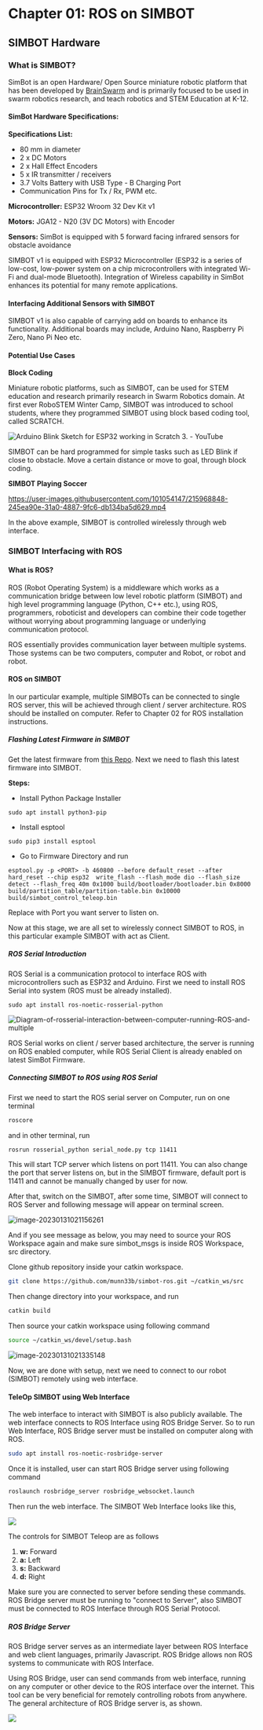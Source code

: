 # 				Chapter 01: ROS on SIMBOT				                 

## 									SIMBOT Hardware

### What is SIMBOT?

SimBot is an open Hardware/ Open Source miniature robotic platform that has been developed by [BrainSwarm](http://brainswarms.com/) and is primarily focused to be used in swarm robotics research, and teach robotics and STEM Education at K-12. 

#### SimBot Hardware Specifications:

**Specifications List:**

- 80 mm in diameter
- 2 x DC Motors 
- 2 x Hall Effect Encoders
- 5 x IR transmitter / receivers
- 3.7 Volts Battery with USB  Type - B Charging Port
- Communication Pins for Tx / Rx, PWM etc.

**Microcontroller:** ESP32 Wroom 32 Dev Kit v1

**Motors:** JGA12 - N20 (3V DC Motors) with Encoder

**Sensors:** SimBot is equipped with 5 forward facing infrared sensors for obstacle avoidance

SIMBOT v1 is equipped with ESP32 Microcontroller (ESP32 is a series of low-cost, low-power system on a chip microcontrollers with integrated Wi-Fi and dual-mode Bluetooth). Integration of Wireless capability in SimBot enhances its potential for many remote applications.

#### Interfacing Additional Sensors with SIMBOT

SIMBOT v1 is also capable of carrying add on boards to enhance its functionality. Additional boards may include, Arduino Nano, Raspberry Pi Zero, Nano Pi Neo etc. 

#### Potential Use Cases

**Block Coding**

Miniature robotic platforms, such as SIMBOT, can be used for STEM education and research primarily research in Swarm Robotics domain. At first ever RoboSTEM Winter Camp, SIMBOT was introduced to school students, where they programmed SIMBOT using block based coding tool, called SCRATCH.

![Arduino Blink Sketch for ESP32 working in Scratch 3. - YouTube](./assets/images/scratch_tool.jpg)

SIMBOT can be hard programmed for simple tasks such as LED Blink if close to obstacle. Move a certain distance or move to goal, through block coding.

**SIMBOT Playing Soccer**

https://user-images.githubusercontent.com/101054147/215968848-245ea90e-31a0-4887-9fc6-db134ba5d629.mp4




In the above example, SIMBOT is controlled wirelessly through web interface.

### SIMBOT Interfacing with ROS

#### What is ROS?

ROS (Robot Operating System) is a middleware which works as a communication bridge between low level robotic platform (SIMBOT) and high level programming language (Python, C++ etc.), using ROS, programmers, roboticist and developers can combine their code together without worrying about programming language or underlying communication protocol.

ROS essentially provides communication layer between multiple systems. Those systems can be two computers, computer and Robot, or robot and robot.

#### ROS on SIMBOT

In our particular example, multiple SIMBOTs can be connected to single ROS server, this will be achieved through client / server architecture. ROS should be installed on computer. Refer to Chapter 02 for ROS installation instructions.

##### Flashing Latest Firmware in SIMBOT

Get the latest firmware from [this Repo](https://github.com/munn33b/simbot-ros). Next we need to flash this latest firmware into SIMBOT.

**Steps:**

- Install Python Package Installer

```
sudo apt install python3-pip
```



- Install esptool

```
sudo pip3 install esptool
```



- Go to Firmware Directory and run

```
esptool.py -p <PORT> -b 460800 --before default_reset --after hard_reset --chip esp32  write_flash --flash_mode dio --flash_size detect --flash_freq 40m 0x1000 build/bootloader/bootloader.bin 0x8000 build/partition_table/partition-table.bin 0x10000 build/simbot_control_teleop.bin
```

Replace <PORT> with Port you want server to listen on.

Now at this stage, we are all set to wirelessly connect SIMBOT to ROS, in this particular example SIMBOT with act as Client.

##### ROS Serial Introduction

ROS Serial is a communication protocol to interface ROS with microcontrollers such as ESP32 and Arduino. First we need to install ROS Serial into system (ROS must be already installed).

```
sudo apt install ros-noetic-rosserial-python
```



![Diagram-of-rosserial-interaction-between-computer-running-ROS-and-multiple](./assets/images/Diagram-of-rosserial-interaction-between-computer-running-ROS-and-multiple.png)



ROS Serial works on client / server based architecture, the server is running on ROS enabled computer, while ROS Serial Client is already enabled on latest SimBot Firmware.

##### Connecting SIMBOT to ROS using ROS Serial

First we need to start the ROS serial server on Computer, run on one terminal

```bash
roscore
```

and in other terminal, run

```bash
rosrun rosserial_python serial_node.py tcp 11411
```

This will start TCP server which listens on port 11411. You can also change the port that server listens on, but in the SIMBOT firmware, default port is 11411 and cannot be manually changed by user for now.

After that, switch on the SIMBOT, after some time, SIMBOT will connect to ROS Server and following message will appear on terminal screen.

![image-20230131021156261](./assets/images/image-20230131021156261.png) 

And if you see message as below, you may need to source your ROS Workspace again and make sure simbot_msgs is inside ROS Workspace, src directory.

Clone github repository inside your catkin workspace.

```bash
git clone https://github.com/munn33b/simbot-ros.git ~/catkin_ws/src
```

Then change directory into your workspace, and run

```bash
catkin build
```

Then source your catkin workspace using following command

```bash
source ~/catkin_ws/devel/setup.bash
```

![image-20230131021335148](./assets/images/image-20230131021335148.png)

Now, we are done with setup, next we need to connect to our robot (SIMBOT) remotely using web interface.

#### TeleOp SIMBOT using Web Interface

The web interface to interact with SIMBOT is also publicly available. The web interface connects to ROS Interface using ROS Bridge Server. So to run Web Interface, ROS Bridge server must be installed on computer along with ROS.

```bash
sudo apt install ros-noetic-rosbridge-server
```

Once it is installed, user can start ROS Bridge server using following command

```bash
roslaunch rosbridge_server rosbridge_websocket.launch
```

Then run the web interface. The SIMBOT Web Interface looks like this,

![](./assets/images/simbot_web_interface.png)

The controls for SIMBOT Teleop are as follows

1. **w:** Forward
2. **a:** Left
3. **s:** Backward
4. **d:** Right

Make sure you are connected to server before sending these commands. ROS Bridge server must be running to "connect to Server", also SIMBOT must be connected to ROS Interface through ROS Serial Protocol.

##### ROS Bridge Server

ROS Bridge server serves as an intermediate layer between ROS Interface and web client languages, primarily Javascript. ROS Bridge allows non ROS systems to communicate with ROS Interface.

Using ROS Bridge, user can send commands from web interface, running on any computer or other device to the ROS interface over the internet. This tool can be very beneficial for remotely controlling robots from anywhere. The general architecture of ROS Bridge server is, as shown.

![](./assets/images/rosbridge_server.png)
